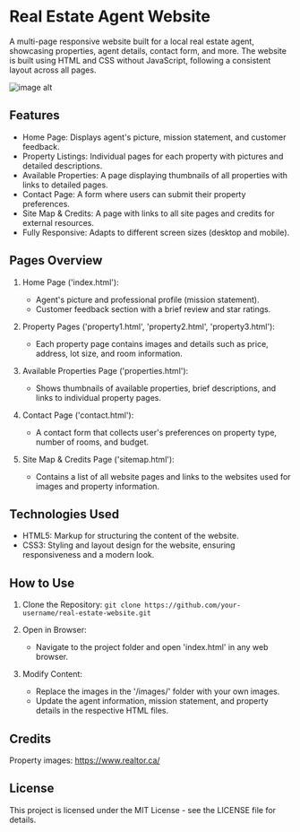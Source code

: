 # Real Estate Agent Website

A multi-page responsive website built for a local real estate agent, showcasing properties, agent details, contact form, and more. The website is built using HTML and CSS without JavaScript, following a consistent layout across all pages.

![image alt](https://github.com/syedh10/real-estate-website/blob/main/chrome_uNG0g9P0lQ.gif?raw=true)

## Features
- Home Page: Displays agent's picture, mission statement, and customer feedback.
- Property Listings: Individual pages for each property with pictures and detailed descriptions.
- Available Properties: A page displaying thumbnails of all properties with links to detailed pages.
- Contact Page: A form where users can submit their property preferences.
- Site Map & Credits: A page with links to all site pages and credits for external resources.
- Fully Responsive: Adapts to different screen sizes (desktop and mobile).

## Pages Overview
1. Home Page ('index.html'):
   - Agent's picture and professional profile (mission statement).
   - Customer feedback section with a brief review and star ratings.
     
2. Property Pages ('property1.html', 'property2.html', 'property3.html'):
   - Each property page contains images and details such as price, address, lot size, and room information.

3. Available Properties Page ('properties.html'):
   - Shows thumbnails of available properties, brief descriptions, and links to individual property pages.

4. Contact Page ('contact.html'):
   - A contact form that collects user's preferences on property type, number of rooms, and budget.

5. Site Map & Credits Page ('sitemap.html'):
   - Contains a list of all website pages and links to the websites used for images and property information.

## Technologies Used
 - HTML5: Markup for structuring the content of the website.
 - CSS3: Styling and layout design for the website, ensuring responsiveness and a modern look.

## How to Use
1. Clone the Repository:
     `git clone https://github.com/your-username/real-estate-website.git`

2. Open in Browser:
    - Navigate to the project folder and open 'index.html' in any web browser.
  
3. Modify Content:
    - Replace the images in the '/images/' folder with your own images.
    - Update the agent information, mission statement, and property details in the respective HTML files.
  
## Credits
Property images: https://www.realtor.ca/ 

## License
This project is licensed under the MIT License - see the LICENSE file for details.
